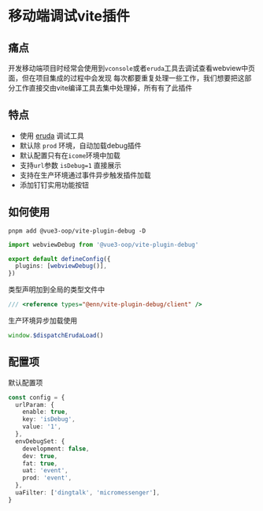 # 移动端调试vite插件

## 痛点

开发移动端项目时经常会使用到`vconsole`或者`eruda`工具去调试查看webview中页面，但在项目集成的过程中会发现
每次都要重复处理一些工作，我们想要把这部分工作直接交由vite编译工具去集中处理掉，所有有了此插件

## 特点

- 使用 [eruda](https://github.com/liriliri/eruda) 调试工具
- 默认除 `prod` 环境，自动加载debug插件
- 默认配置只有在`icome`环境中加载
- 支持`url`参数 `isDebug=1` 直接展示
- 支持在生产环境通过事件异步触发插件加载
- 添加钉钉实用功能按钮

## 如何使用

```shell
pnpm add @vue3-oop/vite-plugin-debug -D
```

```ts
import webviewDebug from '@vue3-oop/vite-plugin-debug'

export default defineConfig({
  plugins: [webviewDebug()],
})
```
类型声明加到全局的类型文件中

```ts
/// <reference types="@enn/vite-plugin-debug/client" />
```

生产环境异步加载使用

```ts
window.$dispatchErudaLoad()
```

## 配置项

默认配置项

```ts
const config = {
  urlParam: {
    enable: true,
    key: 'isDebug',
    value: '1',
  },
  envDebugSet: {
    development: false,
    dev: true,
    fat: true,
    uat: 'event',
    prod: 'event',
  },
  uaFilter: ['dingtalk', 'micromessenger'],
}
```
